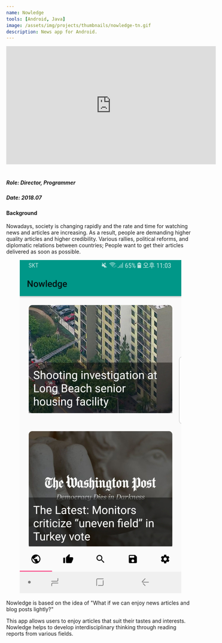 ```yaml
---
name: Nowledge
tools: [Android, Java]
image: /assets/img/projects/thumbnails/nowledge-tn.gif
description: News app for Android.
---
```


<div class="video">
    <iframe width="560" height="315" src="https://www.youtube.com/embed/hf_DErz0dwU" frameborder="0" allow="accelerometer; autoplay; encrypted-media; gyroscope; picture-in-picture" allowfullscreen></iframe>
</div> <br>

##### Role: Director, Programmer
##### Date: 2018.07

#### Background

Nowadays, society is changing rapidly and the rate and time for watching news and articles are increasing. As a result, people are demanding higher quality articles and higher credibility. Various rallies, political reforms, and diplomatic relations between countries; People want to get their articles delivered as soon as possible.

<center> <img src="/assets/img/projects/reg/nowledge.jpg"/> </center>

Nowledge is based on the idea of "What if we can enjoy news articles and blog posts lightly?"

This app allows users to enjoy articles that suit their tastes and interests. Nowledge helps to develop interdisciplinary thinking through reading reports from various fields.